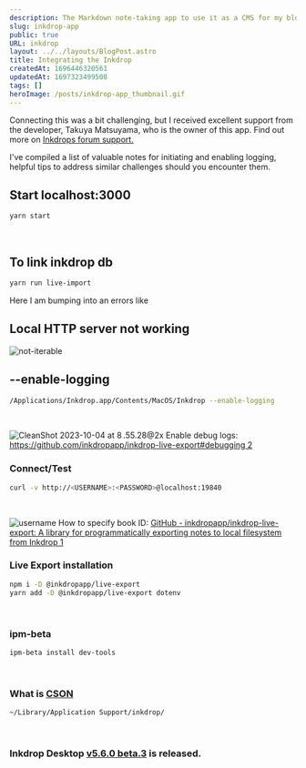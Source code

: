 ```yaml
---
description: The Markdown note-taking app to use it as a CMS for my blog posts
slug: inkdrop-app
public: true
URL: inkdrop
layout: ../../layouts/BlogPost.astro
title: Integrating the Inkdrop
createdAt: 1696446320561
updatedAt: 1697323499508
tags: []
heroImage: /posts/inkdrop-app_thumbnail.gif
---
```


Connecting this was a bit challenging, but I received excellent support from the developer, Takuya Matsuyama, who is the owner of this app. Find out more on [Inkdrops forum support.](https://forum.inkdrop.app/t/impossible-to-connect-live-export/4147/3)


I've compiled a list of valuable notes for initiating and enabling logging, helpful tips to address similar challenges should you encounter them.

## Start localhost:3000
```zsh
yarn start 
```
<br>

## To link inkdrop db
```zsh
yarn run live-import
```
Here I am bumping into an errors like 

## Local HTTP server not working
![not-iterable](/posts/inkdrop-app_not-iterable.png)

## --enable-logging 
```zsh
/Applications/Inkdrop.app/Contents/MacOS/Inkdrop --enable-logging
```
<br>

![CleanShot 2023-10-04 at 8 .55.28@2x](/posts/inkdrop-app_clean-shot-2023-10-04-at-8-55-28-2-x.png)
Enable debug logs: [https://github.com/inkdropapp/inkdrop-live-export#debugging 2](https://github.com/inkdropapp/inkdrop-live-export#debugging)


### Connect/Test
```zsh
curl -v http://<USERNAME>:<PASSWORD>@localhost:19840
```
<br>

![username](/posts/inkdrop-app_username.png)
How to specify book ID: [GitHub - inkdropapp/inkdrop-live-export: A library for programmatically exporting notes to local filesystem from Inkdrop 1](https://github.com/inkdropapp/inkdrop-live-export#install-dev-tools-plugin)


### Live Export installation
```zsh
npm i -D @inkdropapp/live-export
yarn add -D @inkdropapp/live-export dotenv
```
<br>

### ipm-beta
```zsh
ipm-beta install dev-tools
```
<br>

### What is [CSON](https://github.com/bevry/cson#what-is-cson)
```zsh
~/Library/Application Support/inkdrop/
```
<br>

### Inkdrop Desktop [v5.6.0 beta.3](https://forum.inkdrop.app/t/inkdrop-desktop-v5-6-0-beta-3/4195) is released.